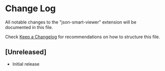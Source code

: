 # Change Log

All notable changes to the "json-smart-viewer" extension will be documented in this file.

Check [Keep a Changelog](http://keepachangelog.com/) for recommendations on how to structure this file.

## [Unreleased]

- Initial release